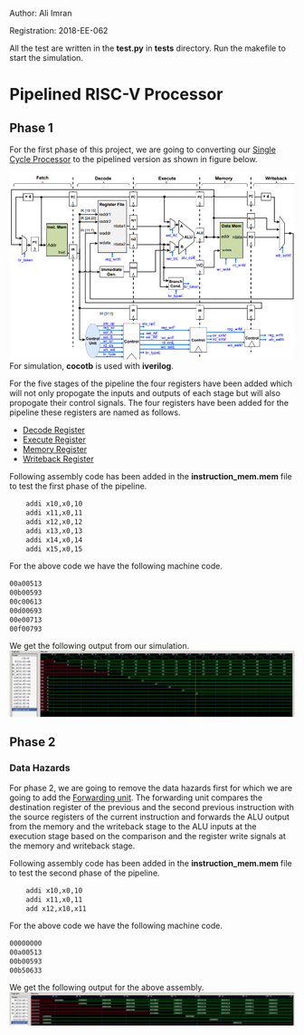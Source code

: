 Author: Ali Imran

Registration: 2018-EE-062


All the test are written in the **test.py** in **tests** directory. Run the makefile to start the simulation. 

# Pipelined RISC-V Processor
## Phase 1
For the first phase of this project, we are going to  converting our [Single Cycle Processor](../Single-Cycle) to the pipelined version as shown in figure below.

![Pipelined Processor\label{abc}](Figures/ckt.png)
For simulation, **cocotb** is used with **iverilog**.

For the five stages of the pipeline the four registers have been added which will not only propogate the inputs and outputs of each stage but will also propogate their control signals. The four registers have been added for the pipeline these registers are named as follows.

- [Decode Register](srcs/Decode.sv)
- [Execute Register](srcs/Execute.sv)
- [Memory Register](srcs/Memory.sv)
- [Writeback Register](srcs/Writeback.sv)

Following assembly code has been added in the **instruction_mem.mem** file to test the first phase of the pipeline.
```assembly
    addi x10,x0,10
    addi x11,x0,11
    addi x12,x0,12
    addi x13,x0,13
    addi x14,x0,14
    addi x15,x0,15
```
For the above code we have the following machine code.
```
00a00513
00b00593
00c00613
00d00693
00e00713
00f00793
```
We get the following output from our simulation.
![Phase 1 Pipeline Output](Figures/phase1_out.png)
## Phase 2
### Data Hazards
For phase 2, we are going to remove the data hazards first for which we are going to add the [Forwarding unit](srcs/forwarding_unit.sv). The forwarding unit compares the destination register of the previous and the second previous instruction with the source registers of the current instruction and forwards the ALU output from the memory and the writeback stage to the ALU inputs at the execution stage based on the comparison and the register write signals at the memory and writeback stage.

Following assembly code has been added in the **instruction_mem.mem** file to test the second phase of the pipeline.
```assembly
    addi x10,x0,10
    addi x11,x0,11
    add x12,x10,x11
```
For the above code we have the following machine code.
```
00000000
00a00513
00b00593
00b50633
```
We get the following output for the above assembly.
![Pipeline phase 2 output](Figures/phase2_data_out.png)
